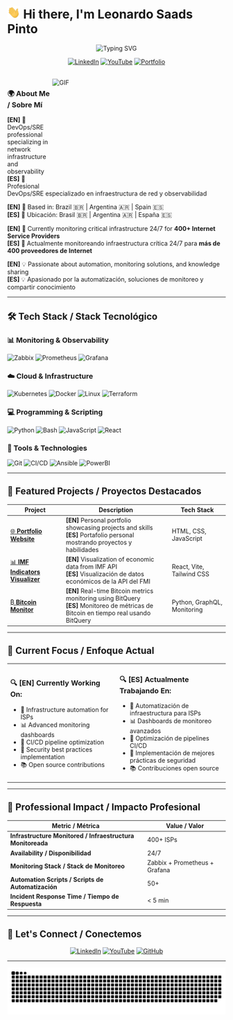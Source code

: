 # <img src="https://raw.githubusercontent.com/ABSphreak/ABSphreak/master/gifs/Hi.gif" width="30px"> Hi there, I'm Leonardo Saads Pinto

<div align="center">
  <img src="https://readme-typing-svg.herokuapp.com?font=Fira+Code&pause=1000&color=00FF00&center=true&vCenter=true&width=435&lines=DevOps+Engineer+%7C+SRE+%7C+Network+Specialist;Monitoring+Critical+Infrastructure;400%2B+ISPs+Under+Management;Open+Source+Enthusiast" alt="Typing SVG" />
</div>

<div align="center">
  
  [![LinkedIn](https://img.shields.io/badge/LinkedIn-0077B5?style=for-the-badge&logo=linkedin&logoColor=white)](https://www.linkedin.com/in/leonardo-saads-pinto-5a61731b4/)
  [![YouTube](https://img.shields.io/badge/YouTube-FF0000?style=for-the-badge&logo=youtube&logoColor=white)](https://www.youtube.com/@leonardosaads)
  [![Portfolio](https://img.shields.io/badge/Portfolio-000000?style=for-the-badge&logo=github&logoColor=white)](https://leonardoSaaads.github.io)
  
</div>

<br>

<img align="right" alt="GIF" src="https://github.com/abhisheknaiidu/abhisheknaiidu/blob/master/code.gif?raw=true" width="400" height="250" />

### 🌍 About Me / Sobre Mí

**[EN]** 🚀 DevOps/SRE professional specializing in network infrastructure and observability  
**[ES]** 🚀 Profesional DevOps/SRE especializado en infraestructura de red y observabilidad

**[EN]** 📍 Based in: Brazil 🇧🇷 | Argentina 🇦🇷 | Spain 🇪🇸  
**[ES]** 📍 Ubicación: Brasil 🇧🇷 | Argentina 🇦🇷 | España 🇪🇸

**[EN]** 🔭 Currently monitoring critical infrastructure 24/7 for **400+ Internet Service Providers**  
**[ES]** 🔭 Actualmente monitoreando infraestructura crítica 24/7 para **más de 400 proveedores de Internet**

**[EN]** 💡 Passionate about automation, monitoring solutions, and knowledge sharing  
**[ES]** 💡 Apasionado por la automatización, soluciones de monitoreo y compartir conocimiento

---

## 🛠️ Tech Stack / Stack Tecnológico

### 📊 Monitoring & Observability
![Zabbix](https://img.shields.io/badge/Zabbix-DC382D?style=for-the-badge&logo=zabbix&logoColor=white)
![Prometheus](https://img.shields.io/badge/Prometheus-E6522C?style=for-the-badge&logo=Prometheus&logoColor=white)
![Grafana](https://img.shields.io/badge/Grafana-F46800?style=for-the-badge&logo=grafana&logoColor=white)

### ☁️ Cloud & Infrastructure
![Kubernetes](https://img.shields.io/badge/Kubernetes-326CE5?style=for-the-badge&logo=kubernetes&logoColor=white)
![Docker](https://img.shields.io/badge/Docker-2496ED?style=for-the-badge&logo=docker&logoColor=white)
![Linux](https://img.shields.io/badge/Linux-FCC624?style=for-the-badge&logo=linux&logoColor=black)
![Terraform](https://img.shields.io/badge/Terraform-7B42BC?style=for-the-badge&logo=terraform&logoColor=white)

### 💻 Programming & Scripting
![Python](https://img.shields.io/badge/Python-3776AB?style=for-the-badge&logo=python&logoColor=white)
![Bash](https://img.shields.io/badge/Bash-4EAA25?style=for-the-badge&logo=gnu-bash&logoColor=white)
![JavaScript](https://img.shields.io/badge/JavaScript-F7DF1E?style=for-the-badge&logo=javascript&logoColor=black)
![React](https://img.shields.io/badge/React-20232A?style=for-the-badge&logo=react&logoColor=61DAFB)

### 🔧 Tools & Technologies
![Git](https://img.shields.io/badge/Git-F05032?style=for-the-badge&logo=git&logoColor=white)
![CI/CD](https://img.shields.io/badge/CI%2FCD-0052CC?style=for-the-badge&logo=jenkins&logoColor=white)
![Ansible](https://img.shields.io/badge/Ansible-EE0000?style=for-the-badge&logo=ansible&logoColor=white)
![PowerBI](https://img.shields.io/badge/PowerBI-F2C811?style=for-the-badge&logo=powerbi&logoColor=black)

---

## 🚀 Featured Projects / Proyectos Destacados

<div align="center">
  
| Project | Description | Tech Stack |
|---------|-------------|------------|
| [🌐 **Portfolio Website**](https://leonardoSaaads.github.io) | **[EN]** Personal portfolio showcasing projects and skills<br>**[ES]** Portafolio personal mostrando proyectos y habilidades | HTML, CSS, JavaScript |
| [📊 **IMF Indicators Visualizer**](https://github.com/leonardoSaaads/imf-indicators-visualizer) | **[EN]** Visualization of economic data from IMF API<br>**[ES]** Visualización de datos económicos de la API del FMI | React, Vite, Tailwind CSS |
| [₿ **Bitcoin Monitor**](https://github.com/leonardoSaaads/bitcoin-monitor) | **[EN]** Real-time Bitcoin metrics monitoring using BitQuery<br>**[ES]** Monitoreo de métricas de Bitcoin en tiempo real usando BitQuery | Python, GraphQL, Monitoring |

</div>

---

## 🎯 Current Focus / Enfoque Actual

<table>
<tr>
<td width="50%">

### 🔍 **[EN]** Currently Working On:
- 🔧 Infrastructure automation for ISPs
- 📊 Advanced monitoring dashboards
- 🚀 CI/CD pipeline optimization
- 🔐 Security best practices implementation
- 📚 Open source contributions

</td>
<td width="50%">

### 🔍 **[ES]** Actualmente Trabajando En:
- 🔧 Automatización de infraestructura para ISPs
- 📊 Dashboards de monitoreo avanzados
- 🚀 Optimización de pipelines CI/CD
- 🔐 Implementación de mejores prácticas de seguridad
- 📚 Contribuciones open source

</td>
</tr>
</table>

---

## 💼 Professional Impact / Impacto Profesional

<div align="center">
  
| Metric / Métrica | Value / Valor |
|------------------|---------------|
| **Infrastructure Monitored / Infraestructura Monitoreada** | 400+ ISPs |
| **Availability / Disponibilidad** | 24/7 |
| **Monitoring Stack / Stack de Monitoreo** | Zabbix + Prometheus + Grafana |
| **Automation Scripts / Scripts de Automatización** | 50+ |
| **Incident Response Time / Tiempo de Respuesta** | < 5 min |

</div>

---

## 🤝 Let's Connect / Conectemos

<div align="center">

[![LinkedIn](https://img.shields.io/badge/LinkedIn-Connect-blue?style=for-the-badge&logo=linkedin)](https://www.linkedin.com/in/leonardo-saads-pinto-5a61731b4/)
[![YouTube](https://img.shields.io/badge/YouTube-Subscribe-red?style=for-the-badge&logo=youtube)](https://www.youtube.com/@leonardosaads)
[![GitHub](https://img.shields.io/badge/GitHub-Follow-black?style=for-the-badge&logo=github)](https://github.com/leonardoSaaads)

</div>

---

<div align="center">
  <img src="https://raw.githubusercontent.com/Platane/snk/output/github-contribution-grid-snake.svg" alt="Snake animation" />
</div>
